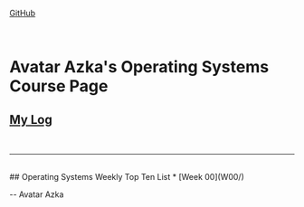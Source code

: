 ---
---

[GitHub](https://github.com/siepenmaru/os202/)

<br>

# Avatar Azka's Operating Systems Course Page

## [My Log](TXT/mylog.txt)
<br>
<hr>
<br>
## Operating Systems Weekly Top Ten List
* [Week 00](W00/)

-- Avatar Azka


